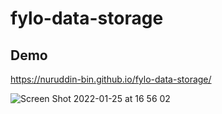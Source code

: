 # fylo-data-storage  
## Demo  
https://nuruddin-bin.github.io/fylo-data-storage/  

![Screen Shot 2022-01-25 at 16 56 02](https://user-images.githubusercontent.com/93543604/150964302-3b29b423-1a18-49bd-b663-96f5e7cdbb81.png)
